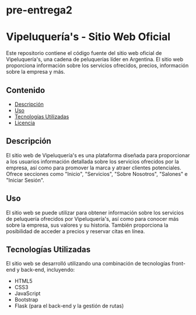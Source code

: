 # pre-entrega2
# Vipeluquería's - Sitio Web Oficial

Este repositorio contiene el código fuente del sitio web oficial de Vipeluquería's, una cadena de peluquerías líder en Argentina. El sitio web proporciona información sobre los servicios ofrecidos, precios, información sobre la empresa y más.

## Contenido

- [Descripción](#descripción)
- [Uso](#uso)
- [Tecnologías Utilizadas](#tecnologías-utilizadas)
- [Licencia](#licencia)


## Descripción

El sitio web de Vipeluquería's es una plataforma diseñada para proporcionar a los usuarios información detallada sobre los servicios ofrecidos por la empresa, así como para promover la marca y atraer clientes potenciales. Ofrece secciones como "Inicio", "Servicios", "Sobre Nosotros", "Salones" e "Iniciar Sesión".


## Uso

El sitio web se puede utilizar para obtener información sobre los servicios de peluquería ofrecidos por Vipeluquería's, así como para conocer más sobre la empresa, sus valores y su historia. También proporciona la posibilidad de acceder a precios y reservar citas en línea.

## Tecnologías Utilizadas

El sitio web se desarrolló utilizando una combinación de tecnologías front-end y back-end, incluyendo:

- HTML5
- CSS3
- JavaScript
- Bootstrap
- Flask (para el back-end y la gestión de rutas)
